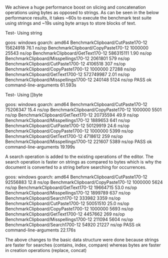 We achieve a huge performance boost on slicing and concatenation operations using bytes as opposed to strings.
As can be seen in the below performance results, it takes ~60s to execute the benchmark test suite using strings and ~19s using byte arrays to store blocks of text.
 

Test- Using string

goos: windows
goarch: amd64
BenchmarkClipboard/CutPaste170-12               15624918                76.1 ns/op
BenchmarkClipboard/CopyPaste170-12               1000000             25543 ns/op
BenchmarkClipboard/GetText170-12                586315111                1.90 ns/op
BenchmarkClipboard/Misspellings170-12            2061801               579 ns/op
BenchmarkClipboard/CutPaste1700-12               4106518               307 ns/op
BenchmarkClipboard/CopyPaste1700-12              1000000             27288 ns/op
BenchmarkClipboard/GetText1700-12               572749987                2.01 ns/op
BenchmarkClipboard/Misspellings1700-12            240148              5124 ns/op
PASS
ok      command-line-arguments  61.593s

Test- Using []byte

goos: windows
goarch: amd64
BenchmarkClipboard/CutPaste170-12               75206347                15.4 ns/op
BenchmarkClipboard/CopyPaste170-12               1000000              5501 ns/op
BenchmarkClipboard/GetText170-12                20735594                49.9 ns/op
BenchmarkClipboard/Misspellings170-12            1889653               641 ns/op
BenchmarkClipboard/CutPaste1700-12              50129919                24.6 ns/op
BenchmarkClipboard/CopyPaste1700-12              1000000              5399 ns/op
BenchmarkClipboard/GetText1700-12                4718612               259 ns/op
BenchmarkClipboard/Misspellings1700-12            221607              5389 ns/op
PASS
ok      command-line-arguments  19.199s

A search operation is added to the existing operations of the editor.
The search operation is faster on strings as compared to bytes which is why the document is converted to a string before searching for occurrences. 


goos: windows
goarch: amd64
BenchmarkClipboard/CutPaste170-12               92556883                12.8 ns/op
BenchmarkClipboard/CopyPaste170-12               1000000              5624 ns/op
BenchmarkClipboard/GetText170-12                19664715                53.0 ns/op
BenchmarkClipboard/Misspellings170-12            1899789               637 ns/op
BenchmarkClipboard/Search170-12                   333982              3359 ns/op
BenchmarkClipboard/CutPaste1700-12              50051510                25.0 ns/op
BenchmarkClipboard/CopyPaste1700-12              1000000              5693 ns/op
BenchmarkClipboard/GetText1700-12                4457662               269 ns/op
BenchmarkClipboard/Misspellings1700-12            211094              5604 ns/op
BenchmarkClipboard/Search1700-12                   54920             21227 ns/op
PASS
ok      command-line-arguments  22.176s


The above changes to the basic data structure were done because strings are faster for searches (contains, index, compare) whereas bytes are faster in creation operations (replace, concat)